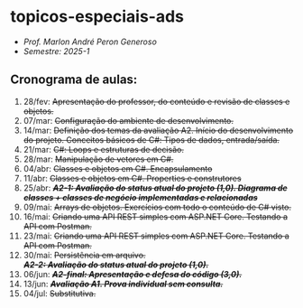 # topicos-especiais-ads
- _Prof. Marlon André Peron Generoso_
- _Semestre: 2025-1_

## Cronograma de aulas:
1. 28/fev: ~~Apresentação do professor, do conteúdo e revisão de classes e objetos.~~
2. 07/mar: ~~Configuração do ambiente de desenvolvimento.~~
3. 14/mar: ~~Definição dos temas da avaliação A2. Início do desenvolvimento do projeto. Conceitos básicos de C#: Tipos de dados, entrada/saída.~~
4. 21/mar: ~~C#: Loops e estruturas de decisão.~~
5. 28/mar: ~~Manipulação de vetores em C#.~~
6. 04/abr: ~~Classes e objetos em C#. Encapsulamento~~
7. 11/abr: ~~Classes e objetos em C#. Properties e construtores~~
8. 25/abr: ~~**_A2-1: Avaliação do status atual do projeto (1,0). Diagrama de classes + classes de negócio implementadas e relacionadas_**~~
9. 09/mai: ~~Arrays de objetos. Exercícios com todo o conteúdo de C# visto.~~
10. 16/mai: ~~Criando uma API REST simples com ASP.NET Core. Testando a API com Postman.~~
11. 23/mai: ~~Criando uma API REST simples com ASP.NET Core. Testando a API com Postman.~~
12. 30/mai: ~~Persistência em arquivo.
    <br/>**_A2-2: Avaliação do status atual do projeto (1,0)._**~~
18. 06/jun: ~~**_A2-final: Apresentação e defesa do código (3,0)._**~~
19. 13/jun: ~~**_Avaliação A1. Prova individual sem consulta._**~~
20. 04/jul: ~~Substitutiva.~~
